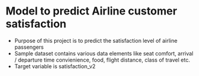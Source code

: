 # Model to predict Airline customer satisfaction
- Purpose of this project is to predict the satisfaction level of airline passengers
- Sample dataset contains various data elements like seat comfort, arrival / departure time convienience, food, flight distance, class of travel etc. 
- Target variable is satisfaction_v2

